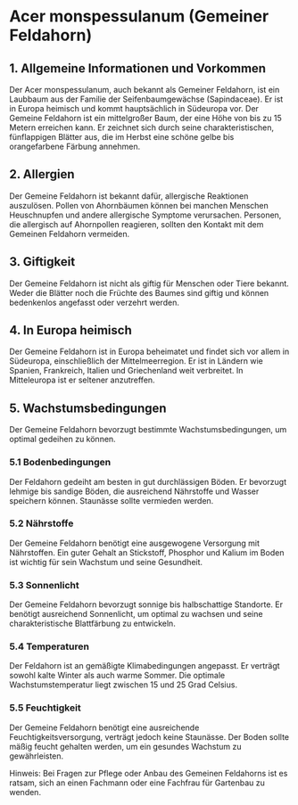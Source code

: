 # Acer monspessulanum (Gemeiner Feldahorn)

## 1. Allgemeine Informationen und Vorkommen
Der Acer monspessulanum, auch bekannt als Gemeiner Feldahorn, ist ein Laubbaum aus der Familie der Seifenbaumgewächse (Sapindaceae). Er ist in Europa heimisch und kommt hauptsächlich in Südeuropa vor. Der Gemeine Feldahorn ist ein mittelgroßer Baum, der eine Höhe von bis zu 15 Metern erreichen kann. Er zeichnet sich durch seine charakteristischen, fünflappigen Blätter aus, die im Herbst eine schöne gelbe bis orangefarbene Färbung annehmen.

## 2. Allergien
Der Gemeine Feldahorn ist bekannt dafür, allergische Reaktionen auszulösen. Pollen von Ahornbäumen können bei manchen Menschen Heuschnupfen und andere allergische Symptome verursachen. Personen, die allergisch auf Ahornpollen reagieren, sollten den Kontakt mit dem Gemeinen Feldahorn vermeiden.

## 3. Giftigkeit
Der Gemeine Feldahorn ist nicht als giftig für Menschen oder Tiere bekannt. Weder die Blätter noch die Früchte des Baumes sind giftig und können bedenkenlos angefasst oder verzehrt werden.

## 4. In Europa heimisch
Der Gemeine Feldahorn ist in Europa beheimatet und findet sich vor allem in Südeuropa, einschließlich der Mittelmeerregion. Er ist in Ländern wie Spanien, Frankreich, Italien und Griechenland weit verbreitet. In Mitteleuropa ist er seltener anzutreffen.

## 5. Wachstumsbedingungen
Der Gemeine Feldahorn bevorzugt bestimmte Wachstumsbedingungen, um optimal gedeihen zu können.

### 5.1 Bodenbedingungen
Der Feldahorn gedeiht am besten in gut durchlässigen Böden. Er bevorzugt lehmige bis sandige Böden, die ausreichend Nährstoffe und Wasser speichern können. Staunässe sollte vermieden werden.

### 5.2 Nährstoffe
Der Gemeine Feldahorn benötigt eine ausgewogene Versorgung mit Nährstoffen. Ein guter Gehalt an Stickstoff, Phosphor und Kalium im Boden ist wichtig für sein Wachstum und seine Gesundheit.

### 5.3 Sonnenlicht
Der Gemeine Feldahorn bevorzugt sonnige bis halbschattige Standorte. Er benötigt ausreichend Sonnenlicht, um optimal zu wachsen und seine charakteristische Blattfärbung zu entwickeln.

### 5.4 Temperaturen
Der Feldahorn ist an gemäßigte Klimabedingungen angepasst. Er verträgt sowohl kalte Winter als auch warme Sommer. Die optimale Wachstumstemperatur liegt zwischen 15 und 25 Grad Celsius.

### 5.5 Feuchtigkeit
Der Gemeine Feldahorn benötigt eine ausreichende Feuchtigkeitsversorgung, verträgt jedoch keine Staunässe. Der Boden sollte mäßig feucht gehalten werden, um ein gesundes Wachstum zu gewährleisten.

Hinweis: Bei Fragen zur Pflege oder Anbau des Gemeinen Feldahorns ist es ratsam, sich an einen Fachmann oder eine Fachfrau für Gartenbau zu wenden.
